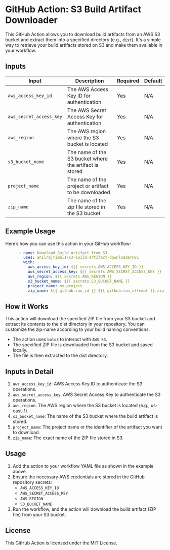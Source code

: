 # GitHub Action: S3 Build Artifact Downloader

This GitHub Action allows you to download build artifacts from an AWS S3 bucket and extract them into a specified directory (e.g., `dist`). It's a simple way to retrieve your build artifacts stored on S3 and make them available in your workflow.

## Inputs

| **Input**              | **Description**                                             | **Required** | **Default** |
|------------------------|-------------------------------------------------------------|--------------|-------------|
| `aws_access_key_id`     | The AWS Access Key ID for authentication                    | Yes          | N/A         |
| `aws_secret_access_key` | The AWS Secret Access Key for authentication                | Yes          | N/A         |
| `aws_region`            | The AWS region where the S3 bucket is located               | Yes          | N/A         |
| `s3_bucket_name`        | The name of the S3 bucket where the artifact is stored      | Yes          | N/A         |
| `project_name`          | The name of the project or artifact to be downloaded        | Yes          | N/A         |
| `zip_name`              | The name of the zip file stored in the S3 bucket            | Yes          | N/A         |

## Example Usage

Here’s how you can use this action in your GitHub workflow:

```yaml
      - name: Download Build Artifact from S3
        uses: anilrajrimal1/s3-build-artifact-downloader@v1
        with:
          aws_access_key_id: ${{ secrets.AWS_ACCESS_KEY_ID }}
          aws_secret_access_key: ${{ secrets.AWS_SECRET_ACCESS_KEY }}
          aws_region: ${{ secrets.AWS_REGION }}
          s3_bucket_name: ${{ secrets.S3_BUCKET_NAME }}
          project_name: my-project
          zip_name: ${{ github.run_id }}-${{ github.run_attempt }}.zip
```
## How it Works
This action will download the specified ZIP file from your S3 bucket and extract its contents to the dist directory in your repository. You can customize the zip-name according to your build naming conventions.
- The action uses `boto3` to interact with `AWS S3`.
- The specified ZIP file is downloaded from the S3 bucket and saved locally.
- The file is then extracted to the dist directory.

## Inputs in Detail

1. `aws_access_key_id`: AWS Access Key ID to authenticate the S3 operations.
2. `aws_secret_access_key`: AWS Secret Access Key to authenticate the S3 operations.
3. `aws_region`: The AWS region where the S3 bucket is located (e.g., us-east-1).
4. `s3_bucket_name`: The name of the S3 bucket where the build artifact is stored.
5. `project_name`: The project name or the identifier of the artifact you want to download.
6. `zip_name`: The exact name of the ZIP file stored in S3.

## Usage

1. Add the action to your workflow YAML file as shown in the example above.
2. Ensure the necessary AWS credentials are stored in the GitHub repository secrets:
   - `AWS_ACCESS_KEY_ID`
   - `AWS_SECRET_ACCESS_KEY`
   - `AWS_REGION`
   - `S3_BUCKET_NAME`
3. Run the workflow, and the action will download the build artifact (ZIP file) from your S3 bucket.

## License
This GitHub Action is licensed under the MIT License.
